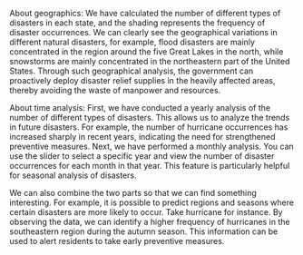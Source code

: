 About geographics:
We have calculated the number of different types of disasters in each state, and the shading represents the frequency of disaster occurrences.
We can clearly see the geographical variations in different natural disasters, for example, flood disasters are mainly concentrated in the region around the five Great Lakes in the north, while snowstorms are mainly concentrated in the northeastern part of the United States. Through such geographical analysis, the government can proactively deploy disaster relief supplies in the heavily affected areas, thereby avoiding the waste of manpower and resources.

About time analysis:
First, we have conducted a yearly analysis of the number of different types of disasters. This allows us to analyze the trends in future disasters. For example, the number of hurricane occurrences has increased sharply in recent years, indicating the need for strengthened preventive measures.
Next, we have performed a monthly analysis. You can use the slider to select a specific year and view the number of disaster occurrences for each month in that year. This feature is particularly helpful for seasonal analysis of disasters.

We can also combine the two parts so that we can find something interesting. For example, it is possible to predict regions and seasons where certain disasters are more likely to occur. Take hurricane for instance. By observing the data, we can identify a higher frequency of hurricanes in the southeastern region during the autumn season. This information can be used to alert residents to take early preventive measures.


